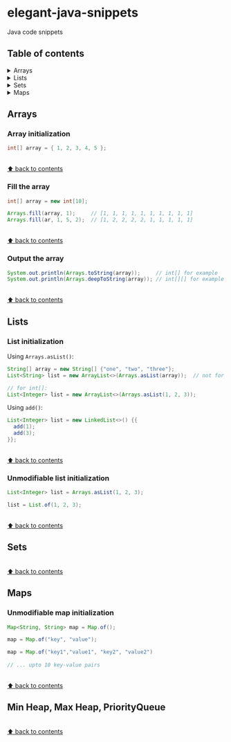 # elegant-java-snippets
Java code snippets

## Table of contents

<details>
<summary>Arrays</summary>

* [`Array initialization`](#Array-initialization)
* [`Fill the array`](#Fill-the-array)
* [`Output the array`](#Output-the-array)
  

</details>

<details>
<summary>Lists</summary>

* [`List initialization`](#List-initialization)
* [`Unmodifiable list initialization`](#Unmodifiable-list-initialization)

</details>

<details>
<summary>Sets</summary>


</details>

<details>
<summary>Maps</summary>

* [Unmodifiable map initialization](#Unmodifiable-map-initialization)

</details>

## Arrays

### Array initialization

```java
int[] array = { 1, 2, 3, 4, 5 };
```

<br>[⬆ back to contents](#Table-of-contents)

### Fill the array

```java
int[] array = new int[10];

Arrays.fill(array, 1);     // [1, 1, 1, 1, 1, 1, 1, 1, 1, 1]
Arrays.fill(ar, 1, 5, 2);  // [1, 2, 2, 2, 2, 1, 1, 1, 1, 1]
```

<br>[⬆ back to contents](#Table-of-contents)

### Output the array

```java
System.out.println(Arrays.toString(array));     // int[] for example
System.out.println(Arrays.deepToString(array)); // int[][] for example
```

<br>[⬆ back to contents](#Table-of-contents)

## Lists

### List initialization
Using `Arrays.asList()`:
```java
String[] array = new String[] {"one", "two", "three"};
List<String> list = new ArrayList<>(Arrays.asList(array));  // not for int[] due to cannot infer type arguments for java.util.ArrayList<>

// for int[]:
List<Integer> list = new ArrayList<>(Arrays.asList(1, 2, 3));
```

Using `add()`:
```java
List<Integer> list = new LinkedList<>() {{
  add(1);
  add(3);
}};
```

<br>[⬆ back to contents](#Table-of-contents)

### Unmodifiable list initialization

```java
List<Integer> list = Arrays.asList(1, 2, 3);

list = List.of(1, 2, 3);
```

<br>[⬆ back to contents](#Table-of-contents)

## Sets

<br>[⬆ back to contents](#Table-of-contents)

## Maps

### Unmodifiable map initialization

```java
Map<String, String> map = Map.of();

map = Map.of("key", "value");

map = Map.of("key1","value1", "key2", "value2")
    
// ... upto 10 key-value pairs
```
<br>[⬆ back to contents](#Table-of-contents)

## Min Heap, Max Heap, PriorityQueue

<br>[⬆ back to contents](#Table-of-contents)
